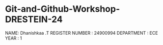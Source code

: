 # Git-and-Github-Workshop-DRESTEIN-24
NAME:  Dhanishkaa .T
REGISTER NUMBER :  24900994
DEPARTMENT :  ECE
YEAR :  1
